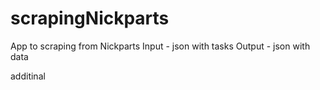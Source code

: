 # scrapingNickparts

App to scraping from Nickparts
Input - json with tasks
Output - json with data


additinal

